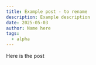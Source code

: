 ```yaml
---
title: Example post - to rename
description: Example description
date: 2025-05-03
author: Name here
tags:
  - alpha
---
```


Here is the post